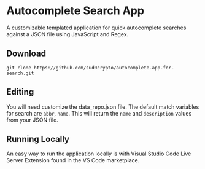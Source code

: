 # Autocomplete Search App
A customizable templated application for quick autocomplete searches against a JSON file using JavaScript and Regex. 

## Download
`git clone https://github.com/sud0crypto/autocomplete-app-for-search.git`

## Editing
You will need customize the data_repo.json file. The default match variables for search are `abbr`, `name`. This will return the `name` and `description` values from your JSON file. 

## Running Locally
An easy way to run the application locally is with Visual Studio Code Live Server Extension found in the VS Code marketplace. 

